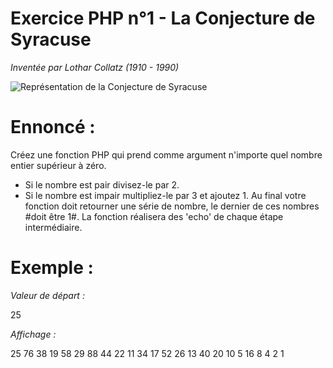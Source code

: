 # Exercice PHP n°1 - La Conjecture de Syracuse


_Inventée par Lothar Collatz (1910 - 1990)_

![Représentation de la Conjecture de Syracuse](http://www.probleme-syracuse.fr/images/spir3d_1024c_aa.jpg)

# Ennoncé :
Créez une fonction PHP qui prend comme argument n'importe quel nombre entier supérieur à zéro.
* Si le nombre est pair divisez-le par 2.
* Si le nombre est impair multipliez-le par 3 et ajoutez 1. 
Au final votre fonction doit retourner une série de nombre, le dernier de ces nombres #doit être 1#. La fonction réalisera des 'echo' de chaque étape intermédiaire.

# Exemple :

_Valeur de départ :_

25
 


_Affichage :_

25 76 38 19 58 29 88 44 22 11 34 17 52 26 13 40 20 10 5 16 8 4 2 1
